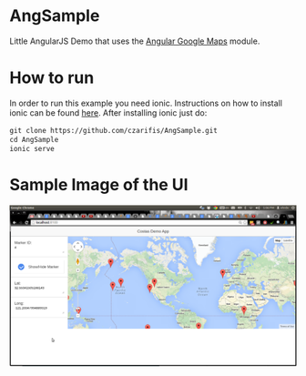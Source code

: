 AngSample
=========

Little AngularJS Demo that uses the [Angular Google Maps](https://angular-ui.github.io/angular-google-maps/#!/) module.

How to run 
=========

In order to run this example you need ionic. Instructions on how to install ionic can be found [here](http://blog.zarifis.info/getting-started-with-ionic-angularjs-cordova/). After installing ionic just do:

	git clone https://github.com/czarifis/AngSample.git
    cd AngSample
    ionic serve
    
Sample Image of the UI
========

![](images/demo.png)
